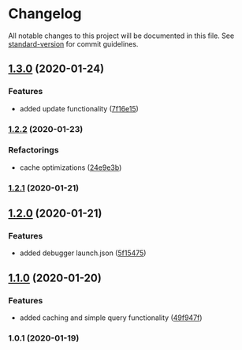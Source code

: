 # Changelog

All notable changes to this project will be documented in this file. See [standard-version](https://github.com/conventional-changelog/standard-version) for commit guidelines.

## [1.3.0](https://github.com/manablox/manablox-service-mongodb/compare/v1.2.2...v1.3.0) (2020-01-24)


### Features

* added update functionality ([7f16e15](https://github.com/manablox/manablox-service-mongodb/commit/7f16e1587d17c13d6db38d3ebecd5bf144edfaa9))

### [1.2.2](https://github.com/manablox/manablox-service-mongodb/compare/v1.2.1...v1.2.2) (2020-01-23)


### Refactorings

* cache optimizations ([24e9e3b](https://github.com/manablox/manablox-service-mongodb/commit/24e9e3b3a9eecd29a5dbd5ead8416c7a0d235175))

### [1.2.1](https://github.com/manablox/manablox-service-mongodb/compare/v1.2.0...v1.2.1) (2020-01-21)

## [1.2.0](https://github.com/manablox/manablox-service-mongodb/compare/v1.1.0...v1.2.0) (2020-01-21)


### Features

* added debugger launch.json ([5f15475](https://github.com/manablox/manablox-service-mongodb/commit/5f15475b33af6d38ddfdeed4177fcba2efa42da9))

## [1.1.0](https://github.com/manablox/manablox-service-mongodb/compare/v1.0.1...v1.1.0) (2020-01-20)


### Features

* added caching and simple query functionality ([49f947f](https://github.com/manablox/manablox-service-mongodb/commit/49f947f1310dbb3a3b1ceea49fee761336be46b3))

### 1.0.1 (2020-01-19)
